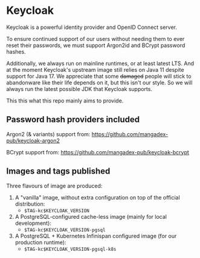 # Keycloak

Keycloak is a powerful identity provider and OpenID Connect server.

To ensure continued support of our users without needing them to ever reset their passwords, we must support Argon2id and BCrypt password hashes.

Additionally, we always run on mainline runtimes, or at least latest LTS. And at the moment Keycloak's upstream image still relies on Java 11 despite support
for Java 17. We appreciate that some ~~damaged~~ people will stick to abandonware like their life depends on it, but this isn't our style. So we will always run
the latest possible JDK that Keycloak supports.

This this what this repo mainly aims to provide.

## Password hash providers included

Argon2 (& variants) support from: https://github.com/mangadex-pub/keycloak-argon2

BCrypt support from: https://github.com/mangadex-pub/keycloak-bcrypt

## Images and tags published

Three flavours of image are produced:

1. A "vanilla" image, without extra configuration on top of the official distribution:
    - `$TAG-kc$KEYCLOAK_VERSION`
2. A PostgreSQL-configured cache-less image (mainly for local development):
    - `$TAG-kc$KEYCLOAK_VERSION-pgsql`
3. A PostgreSQL + Kubernetes Infinispan configured image (for our production runtime):
    - `$TAG-kc$KEYCLOAK_VERSION-pgsql-k8s`

